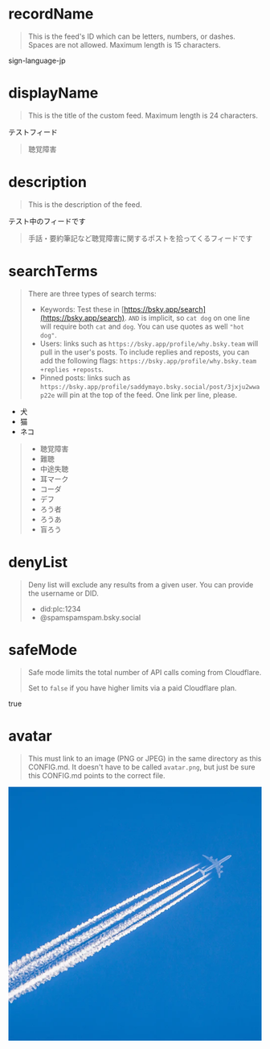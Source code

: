 
# recordName

> This is the feed's ID which can be letters, numbers, or dashes. Spaces are not allowed. Maximum length is 15 characters.

sign-language-jp

# displayName

> This is the title of the custom feed. Maximum length is 24 characters.

テストフィード
> 聴覚障害

# description

> This is the description of the feed.

テスト中のフィードです
> 手話・要約筆記など聴覚障害に関するポストを拾ってくるフィードです

# searchTerms

> There are three types of search terms:
>
> - Keywords: Test these in [https://bsky.app/search](https://bsky.app/search). `AND` is implicit, so `cat dog` on one line will require both `cat` and `dog`. You can use quotes as well `"hot dog"`.
> - Users: links such as `https://bsky.app/profile/why.bsky.team` will pull in the user's posts. To include replies and reposts, you can add the following flags: `https://bsky.app/profile/why.bsky.team +replies +reposts`.
> - Pinned posts: links such as `https://bsky.app/profile/saddymayo.bsky.social/post/3jxju2wwap22e` will pin at the top of the feed. One link per line, please.

- 犬
- 猫
- ネコ
> - 聴覚障害
> - 難聴
> - 中途失聴
> - 耳マーク
> - コーダ
> - デフ
> - ろう者
> - ろうあ
> - 盲ろう

# denyList

> Deny list will exclude any results from a given user. You can provide the username or DID.
>
> - did:plc:1234
> - @spamspamspam.bsky.social

# safeMode

> Safe mode limits the total number of API calls coming from Cloudflare.
>
> Set to `false` if you have higher limits via a paid Cloudflare plan.

true

# avatar

> This must link to an image (PNG or JPEG) in the same directory as this CONFIG.md. It doesn't have to be called `avatar.png`, but just be sure this CONFIG.md points to the correct file.

![](avatar_old.png)

